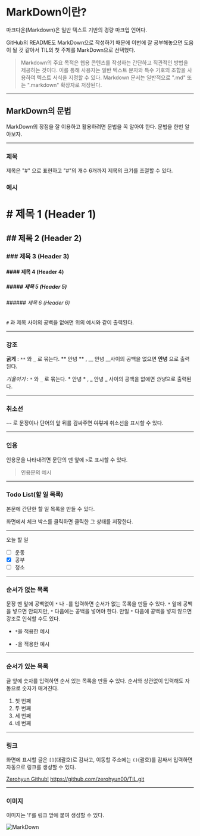 # MarkDown이란?

마크다운(Markdown)은 일반 텍스트 기반의 경량 마크업 언어다.

GitHub의 README도 MarkDown으로 작성하기 때문에 이번에 잘 공부해놓으면 도움이 될 것 같아서 TIL의 첫 주제를 MarkDown으로 선택했다.

> Markdown의 주요 목적은 웹용 콘텐츠를 작성하는 간단하고 직관적인 방법을 제공하는 것이다. 이를 통해 사용자는 일반 텍스트 문자와 특수 기호의 조합을 사용하여 텍스트 서식을 지정할 수 있다. Markdown 문서는 일반적으로 ".md" 또는 ".markdown" 확장자로 저장된다.
---
## **MarkDown의 문법** 
MarkDown의 장점을 잘 이용하고 활용하려면 문법을 꼭 알아야 한다. 문법을 한번 알아보자.

---
### **제목** 
제목은 "#" 으로 표현하고 "#"의 개수 6개까지 제목의 크기를 조절할 수 있다. 
### **예시**

# #  제목 1 (Header 1)
## ## 제목 2 (Header 2)
### ### 제목 3 (Header 3)
#### #### 제목 4 (Header 4)
##### ##### 제목 5 (Header 5)
###### ###### 제목 6 (Header 6)

`#` 과 제목 사이의 공백을 없애면 위의 예시와 같이 출력된다.

---

### **강조**

**굵게** : `**` 와 `_` 로 묶는다. ** 안녕 ** , __ 안녕 __사이의 공백을 없으면 **안녕** 으로 출력된다.

*기울이기* : `*` 와 `_` 로 묶는다. * 안녕 * , _ 안녕 _ 사이의 공백을 없애면 *안녕*으로 출력된다. 

---
### **취소선**
`~~` 로 문장이나 단어의 앞 뒤를 감싸주면 ~~이렇게~~ 취소선을 표시할 수 있다.

---
### **인용**
인용문을 나타내려면 문단의 맨 앞에 `>`로 표시할 수 있다.
>인용문의 예시  
---
### **Todo List(할 일 목록)**
본문에 간단한 할 일 목록을 만들 수 있다. 

화면에서 체크 박스를 클릭하면 클릭한 그 상태를 저장한다.

---

오늘 할 일

- [ ] 운동
- [x] 공부
- [ ] 청소
---
### **순서가 없는 목록**
문장 맨 앞에 공백없이 `*` 나 `-`를 입력하면 순서가 없는 목록을 만들 수 있다. `*` 앞에 공백을 넣으면 안되지만, `*` 다음에는 공백을 넣어야 한다. 만일 `*` 다음에 공백을 넣지 않으면 강조로 인식할 수도 있다. 
* `*`을 적용한 예시
- `-`을 적용한 예시

--- 
### **순서가 있는 목록**
글 앞에 숫자를 입력하면 순서 있는 목록을 만들 수 있다. 순서와 상관없이 입력해도 자동으로 숫자가 매겨진다.

1. 첫 번째
2. 두 번째
3. 세 번째
4. 네 번째
---
### **링크**

화면에 표시할 글은 `[]`(대괄호)로 감싸고, 이동할 주소에는 `()`(괄호)를 감싸서 입력하면 자동으로 링크를 생성할 수 있다.

[Zerohyun Github!](https://github.com/zerohyun00/TIL.git/)
https://github.com/zerohyun00/TIL.git

---
### **이미지**

이미지는 '!'를 링크 앞에 붙여 생성할 수 있다.

![MarkDown](.img/Markdown.png)